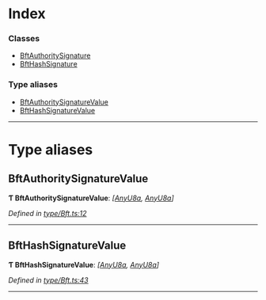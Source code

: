 

# Index

### Classes

* [BftAuthoritySignature](../classes/_type_bft_.bftauthoritysignature.md)
* [BftHashSignature](../classes/_type_bft_.bfthashsignature.md)

### Type aliases

* [BftAuthoritySignatureValue](_type_bft_.md#bftauthoritysignaturevalue)
* [BftHashSignatureValue](_type_bft_.md#bfthashsignaturevalue)

---

# Type aliases

<a id="bftauthoritysignaturevalue"></a>

##  BftAuthoritySignatureValue

**Ƭ BftAuthoritySignatureValue**: *[[AnyU8a](_types_.md#anyu8a), [AnyU8a](_types_.md#anyu8a)]*

*Defined in [type/Bft.ts:12](https://github.com/polkadot-js/api/blob/3057747/packages/types/src/type/Bft.ts#L12)*

___
<a id="bfthashsignaturevalue"></a>

##  BftHashSignatureValue

**Ƭ BftHashSignatureValue**: *[[AnyU8a](_types_.md#anyu8a), [AnyU8a](_types_.md#anyu8a)]*

*Defined in [type/Bft.ts:43](https://github.com/polkadot-js/api/blob/3057747/packages/types/src/type/Bft.ts#L43)*

___


